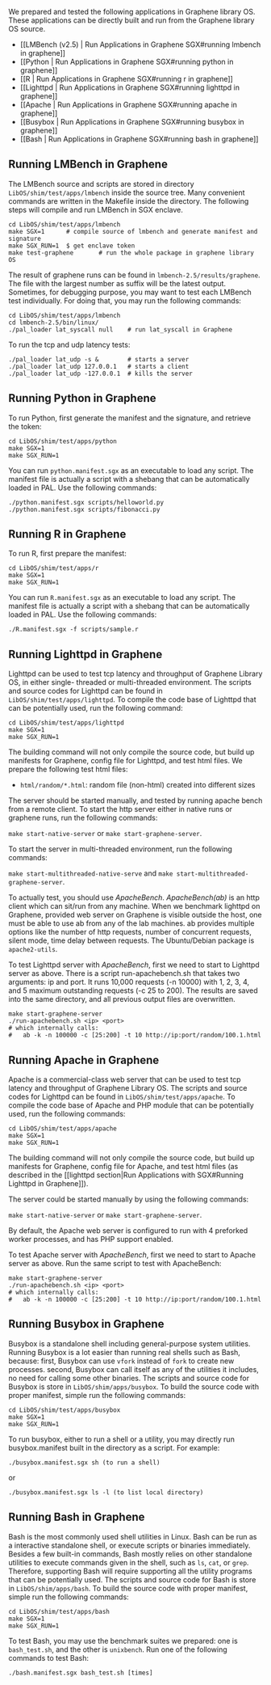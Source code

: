 We prepared and tested the following applications in Graphene library OS. These applications can be
directly built and run from the Graphene library OS source.

* [[LMBench (v2.5) | Run Applications in Graphene SGX#running lmbench in graphene]]
* [[Python | Run Applications in Graphene SGX#running python in graphene]]
* [[R | Run Applications in Graphene SGX#running r in graphene]]
* [[Lighttpd | Run Applications in Graphene SGX#running lighttpd in graphene]]
* [[Apache | Run Applications in Graphene SGX#running apache in graphene]]
* [[Busybox | Run Applications in Graphene SGX#running busybox in graphene]]
* [[Bash | Run Applications in Graphene SGX#running bash in graphene]]


## Running LMBench in Graphene

The LMBench source and scripts are stored in directory `LibOS/shim/test/apps/lmbench` inside the
source tree. Many convenient commands are written in the Makefile inside the directory. The
following steps will compile and run LMBench in SGX enclave.

    cd LibOS/shim/test/apps/lmbench
    make SGX=1      # compile source of lmbench and generate manifest and signature
    make SGX_RUN=1  $ get enclave token
    make test-graphene       # run the whole package in graphene library OS

The result of graphene runs can be found in `lmbench-2.5/results/graphene`. The file with the
largest
number as suffix will be the latest output. Sometimes, for debugging purpose, you may want to test
each LMBench test individually. For doing that, you may run the following commands:

    cd LibOS/shim/test/apps/lmbench
    cd lmbench-2.5/bin/linux/
    ./pal_loader lat_syscall null    # run lat_syscall in Graphene

To run the tcp and udp latency tests:

    ./pal_loader lat_udp -s &        # starts a server
    ./pal_loader lat_udp 127.0.0.1   # starts a client
    ./pal_loader lat_udp -127.0.0.1  # kills the server

## Running Python in Graphene

To run Python, first generate the manifest and the signature, and retrieve the token:

    cd LibOS/shim/test/apps/python
    make SGX=1
    make SGX_RUN=1

You can run `python.manifest.sgx` as an executable to load any script. The manifest file is
actually a script with a shebang that can be automatically loaded in PAL. Use the following
commands:

    ./python.manifest.sgx scripts/helloworld.py
    ./python.manifest.sgx scripts/fibonacci.py

## Running R in Graphene

To run R, first prepare the manifest:

    cd LibOS/shim/test/apps/r
    make SGX=1
    make SGX_RUN=1

You can run `R.manifest.sgx` as an executable to load any script. The manifest file is actually
a script with a shebang that can be automatically loaded in PAL. Use the following commands:

    ./R.manifest.sgx -f scripts/sample.r

## Running Lighttpd in Graphene

Lighttpd can be used to test tcp latency and throughput of Graphene Library OS, in either single-
threaded or multi-threaded environment. The scripts and source codes for Lighttpd can be found in
`LibOS/shim/test/apps/lighttpd`. To compile the code base of Lighttpd that can be potentially used,
run the following command:

    cd LibOS/shim/test/apps/lighttpd
    make SGX=1
    make SGX_RUN=1

The building command will not only compile the source code, but build up manifests for Graphene,
config file for Lighttpd, and test html files. We prepare the following test html files:

* `html/random/*.html`: random file (non-html) created into different sizes

The server should be started manually, and tested by running apache bench from a remote client. To
start the http server either in native runs or graphene runs, run the following commands:

`make start-native-server` or `make start-graphene-server`.

To start the server in multi-threaded environment, run the following commands:

`make start-multithreaded-native-serve` and `make start-multithreaded-graphene-server`.

To actually test, you should use _ApacheBench_. _ApacheBench(ab)_ is an http client which can
sit/run from any machine. When we benchmark lighttpd on Graphene, provided web server on Graphene
is visible outside the host, one must be able to use ab from any of the lab machines. ab provides
multiple options like the number of http requests, number of concurrent requests, silent mode, time
delay between requests. The Ubuntu/Debian package is `apache2-utils`.

To test Lighttpd server with _ApacheBench_, first we need to start to Lighttpd server as above.
There is a script run-apachebench.sh that takes two arguments: ip and port. It runs 10,000 requests
(-n 10000) with 1, 2, 3, 4, and 5 maximum outstanding requests (-c 25 to 200). The results are saved
into the same directory, and all previous output files are overwritten.

    make start-graphene-server
    ./run-apachebench.sh <ip> <port>
    # which internally calls:
    #   ab -k -n 100000 -c [25:200] -t 10 http://ip:port/random/100.1.html

## Running Apache in Graphene

Apache is a commercial-class web server that can be used to test tcp latency and throughput of
Graphene Library OS. The scripts and source codes for Lighttpd can be found in
`LibOS/shim/test/apps/apache`. To compile the code base of Apache and PHP module that can be
potentially used, run the following commands:

    cd LibOS/shim/test/apps/apache
    make SGX=1
    make SGX_RUN=1

The building command will not only compile the source code, but build up manifests for Graphene,
config file for Apache, and test html files (as described in the
[[lighttpd section|Run Applications with SGX#Running Lighttpd in Graphene]]).

The server could be started manually by using the following commands:

`make start-native-server` or `make start-graphene-server`.

By default, the Apache web server is configured to run with 4 preforked worker processes, and has
PHP support enabled.

To test Apache server with _ApacheBench_, first we need to start to Apache server as above. Run the
same script to test with ApacheBench:

    make start-graphene-server
    ./run-apachebench.sh <ip> <port>
    # which internally calls:
    #   ab -k -n 100000 -c [25:200] -t 10 http://ip:port/random/100.1.html

## Running Busybox in Graphene

Busybox is a standalone shell including general-purpose system utilities. Running Busybox is a lot
easier than running real shells such as Bash, because: first, Busybox can use `vfork` instead of
`fork` to create new processes. second, Busybox can call itself as any of the utilities it includes,
no need for calling some other binaries. The scripts and source code for Busybox is store in
`LibOS/shim/apps/busybox`. To build the source code with proper manifest, simple run the following
commands:

    cd LibOS/shim/test/apps/busybox
    make SGX=1
    make SGX_RUN=1

To run busybox, either to run a shell or a utility, you may directly run busybox.manifest built in
the directory as a script. For example:

    ./busybox.manifest.sgx sh (to run a shell)

or

    ./busybox.manifest.sgx ls -l (to list local directory)

## Running Bash in Graphene

Bash is the most commonly used shell utilities in Linux. Bash can be run as a interactive
standalone shell, or execute scripts or binaries immediately. Besides a few built-in commands, Bash
mostly relies on other standalone utilities to execute commands given in the shell, such as `ls`,
`cat`, or `grep`. Therefore, supporting Bash will require supporting all the utility programs that
can be potentially used. The scripts and source code for Bash is store in `LibOS/shim/apps/bash`. To
build the source code with proper manifest, simple run the following commands:

    cd LibOS/shim/test/apps/bash
    make SGX=1
    make SGX_RUN=1

To test Bash, you may use the benchmark suites we prepared: one is `bash_test.sh`, and the other is
`unixbench`. Run one of the following commands to test Bash:

    ./bash.manifest.sgx bash_test.sh [times]

